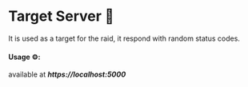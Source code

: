 # Target Server 🎯
It is used as a target for the raid, it respond with random status codes.

#### Usage ⚙️: 
available at ***https://localhost:5000***